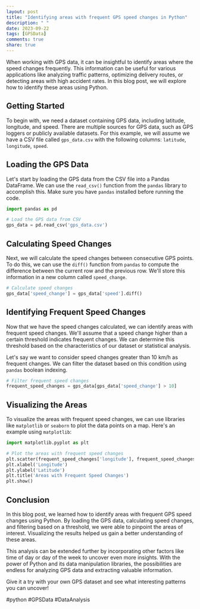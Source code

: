 ```yaml
---
layout: post
title: "Identifying areas with frequent GPS speed changes in Python"
description: " "
date: 2023-09-22
tags: [GPSData]
comments: true
share: true
---
```


When working with GPS data, it can be insightful to identify areas where the speed changes frequently. This information can be useful for various applications like analyzing traffic patterns, optimizing delivery routes, or detecting areas with high accident rates. In this blog post, we will explore how to identify these areas using Python.

## Getting Started

To begin with, we need a dataset containing GPS data, including latitude, longitude, and speed. There are multiple sources for GPS data, such as GPS loggers or publicly available datasets. For this example, we will assume we have a CSV file called `gps_data.csv` with the following columns: `latitude`, `longitude`, `speed`.

## Loading the GPS Data

Let's start by loading the GPS data from the CSV file into a Pandas DataFrame. We can use the `read_csv()` function from the `pandas` library to accomplish this. Make sure you have `pandas` installed before running the code.

```python
import pandas as pd

# Load the GPS data from CSV
gps_data = pd.read_csv('gps_data.csv')
```

## Calculating Speed Changes

Next, we will calculate the speed changes between consecutive GPS points. To do this, we can use the `diff()` function from `pandas` to compute the difference between the current row and the previous row. We'll store this information in a new column called `speed_change`.

```python
# Calculate speed changes
gps_data['speed_change'] = gps_data['speed'].diff()
```

## Identifying Frequent Speed Changes

Now that we have the speed changes calculated, we can identify areas with frequent speed changes. We'll assume that a speed change higher than a certain threshold indicates frequent changes. We can determine this threshold based on the characteristics of our dataset or statistical analysis.

Let's say we want to consider speed changes greater than 10 km/h as frequent changes. We can filter the dataset based on this condition using `pandas` boolean indexing.

```python
# Filter frequent speed changes
frequent_speed_changes = gps_data[gps_data['speed_change'] > 10]
```

## Visualizing the Areas

To visualize the areas with frequent speed changes, we can use libraries like `matplotlib` or `seaborn` to plot the data points on a map. Here's an example using `matplotlib`:

```python
import matplotlib.pyplot as plt

# Plot the areas with frequent speed changes
plt.scatter(frequent_speed_changes['longitude'], frequent_speed_changes['latitude'])
plt.xlabel('Longitude')
plt.ylabel('Latitude')
plt.title('Areas with Frequent Speed Changes')
plt.show()
```

## Conclusion

In this blog post, we learned how to identify areas with frequent GPS speed changes using Python. By loading the GPS data, calculating speed changes, and filtering based on a threshold, we were able to pinpoint the areas of interest. Visualizing the results helped us gain a better understanding of these areas.

This analysis can be extended further by incorporating other factors like time of day or day of the week to uncover even more insights. With the power of Python and its data manipulation libraries, the possibilities are endless for analyzing GPS data and extracting valuable information.

Give it a try with your own GPS dataset and see what interesting patterns you can uncover!

#python #GPSData #DataAnalysis